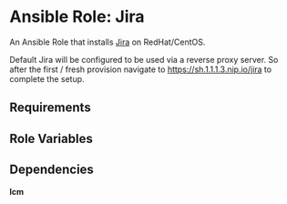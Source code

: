 # Ansible Role: Jira

An Ansible Role that installs [Jira](https://www.atlassian.com/software/jira/) on RedHat/CentOS.

Default Jira will be configured to be used via a reverse proxy server. So after the first / fresh provision navigate to https://sh.1.1.1.3.nip.io/jira to complete the setup.

## Requirements

## Role Variables

## Dependencies

__lcm__ 





